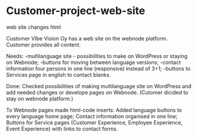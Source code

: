 # Customer-project-web-site
web site changes html

Customer VIbe Vision Oy has a web site on the webnode platform. Customer provides all content.

Needs: 
-multilanguage site - possibilities to make on WordPress or staying on Webnode; 
-buttons for moving between language versions;
-contact information four persons in one line (responsive) instead of 3+1;
-buttons to Services page in english to contact blanks.

Done:
Checked possibilities of making multilanguage site on WordPress and add needed changes or develope pages on Webnode. 
(Cutomer dicided to stay on webnode platform.)

To Webnode pages made html-code inserts: 
  Added language buttons to every language home page;
  Contact information organised in one line;
  Buttons for Service pages (Customer Experience, Employee Experience, Event Experience) with links to contact forms.
